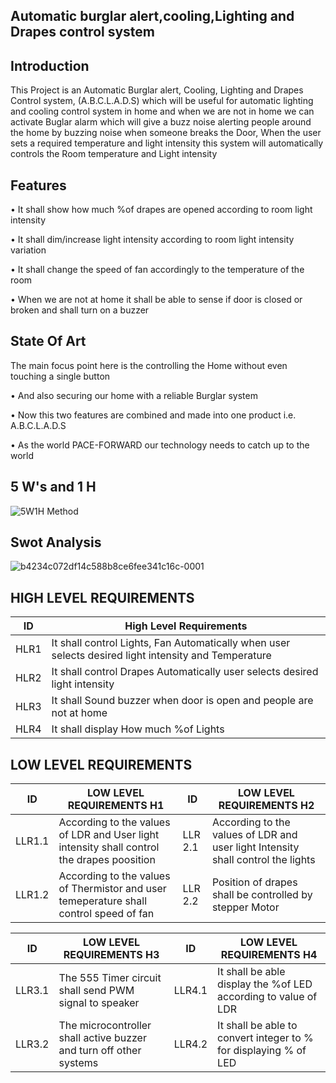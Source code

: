 ## Automatic burglar alert,cooling,Lighting and Drapes control system
## Introduction
This Project is an Automatic Burglar alert, Cooling, Lighting and Drapes Control system, 
(A.B.C.L.A.D.S) which will be useful for automatic lighting and cooling control system in home and when 
we are not in home we can activate Buglar alarm which will give a buzz noise alerting people around 
the home by buzzing noise when someone breaks the Door, When the user sets a required temperature 
and light intensity this system will automatically controls the Room temperature and Light intensity
## Features

• It shall show how much %of drapes are opened according to room light intensity

• It shall dim/increase light intensity according to room light intensity variation

• It shall change the speed of fan accordingly to the temperature of the room

• When we are not at home it shall be able to sense if door is closed or broken and shall turn on a buzzer
## State Of Art

The main focus point here is the controlling the Home without even touching a single button

• And also securing our home with a reliable Burglar system 

• Now this two features are combined and made into one product i.e. A.B.C.L.A.D.S

• As the world PACE-FORWARD our technology needs to catch up to the world
## 5 W's and 1 H

![5W1H Method](https://user-images.githubusercontent.com/101419044/164878187-0ffda158-d275-4ab5-b1f6-48d1f6bada41.png)

## Swot Analysis

![b4234c072df14c588b8ce6fee341c16c-0001](https://user-images.githubusercontent.com/101419044/164878393-06b4f979-03c3-4e29-a20a-217cb1c72d70.jpg)

## HIGH LEVEL REQUIREMENTS
| ID   | High Level Requirements                                                                              |
|------|------------------------------------------------------------------------------------------------------|
| HLR1 | It shall control Lights, Fan Automatically when user selects desired light intensity and Temperature |
| HLR2 | It shall control Drapes Automatically user selects desired light intensity                           |
| HLR3 | It shall Sound buzzer when door is open and people are not at home                                   |
| HLR4 | It shall display How much %of Lights         




## LOW LEVEL REQUIREMENTS

| ID     | LOW LEVEL REQUIREMENTS H1                                                                  | ID      | LOW LEVEL REQUIREMENTS H2                                                        |
|--------|--------------------------------------------------------------------------------------------|---------|----------------------------------------------------------------------------------|
| LLR1.1 | According to the values of LDR and User light intensity shall control the drapes poosition | LLR 2.1 | According to the values of LDR and user light Intensity shall control the lights |
| LLR1.2 | According to the values of Thermistor and user temeperature shall control speed of fan     | LLR 2.2 | Position of drapes shall be controlled by stepper Motor                          |












| ID     | LOW LEVEL REQUIREMENTS H3                                          | ID     |  LOW LEVEL REQUIREMENTS H4                                       |
|--------|--------------------------------------------------------------------|--------|------------------------------------------------------------------|
| LLR3.1 | The 555 Timer circuit shall send PWM signal to speaker             | LLR4.1 | It shall be able display the %of LED according to value of LDR   |
| LLR3.2 | The microcontroller shall active buzzer and turn off other systems | LLR4.2 | It shall be able to convert integer to % for displaying % of LED |
